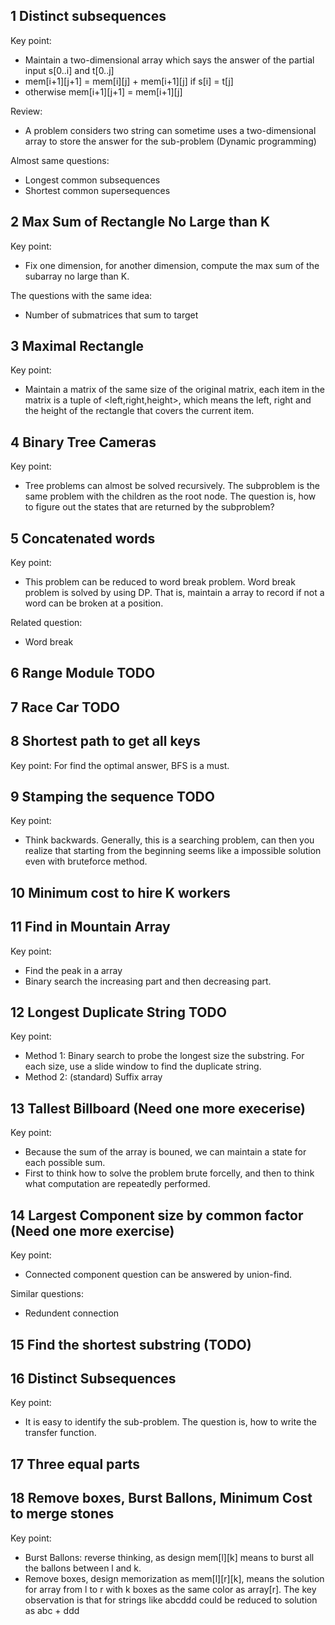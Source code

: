 ## 1 Distinct subsequences

Key point: 
*  Maintain a two-dimensional array which says the answer of the partial input s[0..i] and t[0..j]
* mem[i+1][j+1] = mem[i][j] + mem[i+1][j] if s[i] = t[j] 
* otherwise mem[i+1][j+1] = mem[i+1][j]

Review:
* A problem considers two string can sometime uses a two-dimensional array to store the answer for the sub-problem (Dynamic programming)

Almost same questions:

* Longest common subsequences
* Shortest common supersequences

## 2 Max Sum of Rectangle No Large than K

Key point:

* Fix one dimension, for another dimension, compute the max sum of the subarray no large than K.

The questions with the same idea:

*  Number of submatrices that sum to target


## 3 Maximal Rectangle

Key point:

* Maintain a matrix of the same size of the original matrix, each item in the matrix is a tuple of <left,right,height>, which means the left, right and the height of the rectangle that covers the current item.

## 4 Binary Tree Cameras

Key point:

* Tree problems can almost be solved recursively. The subproblem is the same problem with the children as the root node. The question is, how to figure out the states that are returned by the subproblem?

## 5 Concatenated words

Key point:

* This problem can be reduced to word break problem. Word break problem is solved by using DP. That is, maintain a array to record if not a word can be broken at a position.

Related question:

* Word break

## 6  Range Module TODO
## 7  Race Car TODO

## 8 Shortest path to get all keys

Key point: For find the optimal answer, BFS is a must.

## 9 Stamping the sequence TODO

Key point: 

* Think backwards. Generally, this is a searching problem, can then you realize that starting from the beginning seems like a impossible solution even with bruteforce method. 

## 10 Minimum cost to hire K workers
## 11 Find in Mountain Array

Key point:

* Find the peak in a array
* Binary search the increasing part and then decreasing part.

## 12 Longest Duplicate String TODO

Key point:

* Method 1: Binary search to probe the longest size the substring. For each size, use a slide window to find the duplicate string.
* Method 2: (standard) Suffix array 

## 13 Tallest Billboard (Need one more execerise)

Key point:

* Because the sum of the array is bouned, we can maintain a state for each possible sum.
* First to think how to solve the problem brute forcelly, and then to think what computation are repeatedly performed.

## 14 Largest Component size by common factor (Need one more exercise)

Key point:

* Connected component question can be answered by union-find.

Similar questions:

* Redundent connection

## 15 Find the shortest substring (TODO)

## 16 Distinct Subsequences 

Key point:

* It is easy to identify the sub-problem. The question is, how to write the transfer function.

## 17 Three equal parts
## 18 Remove boxes, Burst Ballons, Minimum Cost to merge stones

Key point:

* Burst Ballons: reverse thinking, as design mem[l][k] means to burst all the ballons between l and k.
* Remove boxes, design memorization as mem[l][r][k], means the solution for array from l to r with k boxes as the same color as array[r]. The key observation is that for strings like abcddd could be reduced to solution as abc + ddd


